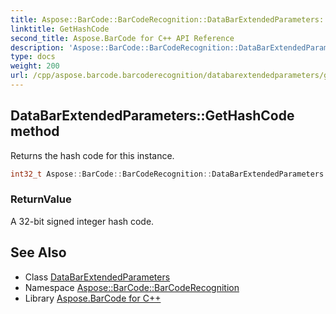 ```yaml
---
title: Aspose::BarCode::BarCodeRecognition::DataBarExtendedParameters::GetHashCode method
linktitle: GetHashCode
second_title: Aspose.BarCode for C++ API Reference
description: 'Aspose::BarCode::BarCodeRecognition::DataBarExtendedParameters::GetHashCode method. Returns the hash code for this instance in C++.'
type: docs
weight: 200
url: /cpp/aspose.barcode.barcoderecognition/databarextendedparameters/gethashcode/
---
```

## DataBarExtendedParameters::GetHashCode method


Returns the hash code for this instance.

```cpp
int32_t Aspose::BarCode::BarCodeRecognition::DataBarExtendedParameters::GetHashCode() const override
```


### ReturnValue

A 32-bit signed integer hash code.

## See Also

* Class [DataBarExtendedParameters](../)
* Namespace [Aspose::BarCode::BarCodeRecognition](../../)
* Library [Aspose.BarCode for C++](../../../)
